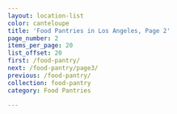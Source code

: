 ```yaml
---
layout: location-list
color: canteloupe
title: 'Food Pantries in Los Angeles, Page 2'
page_number: 2
items_per_page: 20
list_offset: 20
first: /food-pantry/
next: /food-pantry/page3/
previous: /food-pantry/
collection: food-pantry
category: Food Pantries

---
```


